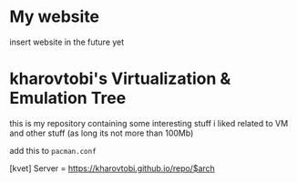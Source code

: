 # My website
insert website in the future yet

# kharovtobi's Virtualization & Emulation Tree

this is my repository containing some interesting stuff i liked related to VM and other stuff (as long its not more than 100Mb)

add this to `pacman.conf`

[kvet]
Server = https://kharovtobi.github.io/repo/$arch


